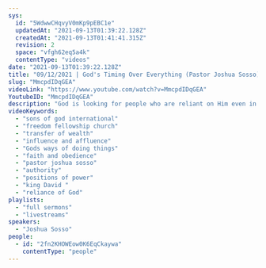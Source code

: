 ```yaml
---
sys:
  id: "5WdwwCHqvyV0mKp9pEBC1e"
  updatedAt: "2021-09-13T01:39:22.128Z"
  createdAt: "2021-09-13T01:41:41.315Z"
  revision: 2
  space: "vfgh62eq5a4k"
  contentType: "videos"
date: "2021-09-13T01:39:22.128Z"
title: "09/12/2021 | God's Timing Over Everything (Pastor Joshua Sosso)"
slug: "MmcpdIDqGEA"
videoLink: "https://www.youtube.com/watch?v=MmcpdIDqGEA"
YoutubeID: "MmcpdIDqGEA"
description: "God is looking for people who are reliant on Him even in positions of power. When Saul was died, David did not presume that he would be placed on the throne immediately. He never conspired against Saul even though he knew he would replace him. David knew that his authority was given from heaven so he didn't assume it was his time to rule before asking the Lord. God used various situations to prepare the transfer from the Kingdom of Saul to the Kingdom of David. We have to ask ourselves, if we're going to be this type of person: when in a position of power, will we ask God first and rely on Him first? We must mold ourselves into this person right now before we have any influence. Drop your opinions and let God's inspiration come first and foremost in your life. Don't assume things, don't be presumptive and love God. Model yourself into the kind of person who will rely on God when you have nothing and even when you have everything. If you do this you will be part of the nameless and faceless people who will change the world for God's glory!"
videoKeywords:
  - "sons of god international"
  - "freedom fellowship church"
  - "transfer of wealth"
  - "influence and affluence"
  - "Gods ways of doing things"
  - "faith and obedience"
  - "pastor joshua sosso"
  - "authority"
  - "positions of power"
  - "king David "
  - "reliance of God"
playlists:
  - "full sermons"
  - "livestreams"
speakers:
  - "Joshua Sosso"
people:
  - id: "2fn2KHOWEow0K6EqCkaywa"
    contentType: "people"
---
```

